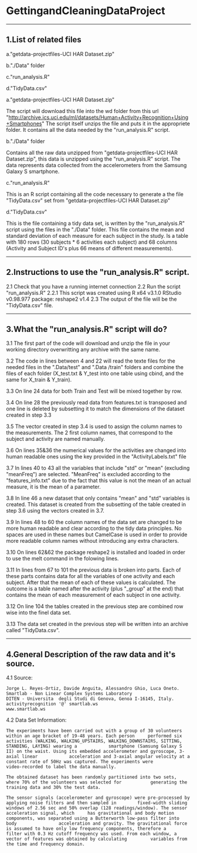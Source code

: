 GettingandCleaningDataProject
=============================

-----------------------------
1.List of related files
-----------------------------

  a."getdata-projectfiles-UCI HAR Dataset.zip"
  
  b."./Data" folder
  
  c."run_analysis.R"
  
  d."TidyData.csv"


a."getdata-projectfiles-UCI HAR Dataset.zip"

The script will download this file into the wd folder from this url "http://archive.ics.uci.edu/ml/datasets/Human+Activity+Recognition+Using+Smartphones" 
The script itself unzips the file and puts it in the appropriete folder.
It contains all the data needed by the "run_analysis.R" script. 
 
b."./Data" folder

Contains all the raw data unzipped from "getdata-projectfiles-UCI HAR Dataset.zip", this data is unzipped using the "run_analysis.R" script.
The data represents data collected from the accelerometers from the Samsung Galaxy S smartphone.

c."run_analysis.R"

This is an R script containing all the code necessary to generate a the file "TidyData.csv" set from "getdata-projectfiles-UCI HAR Dataset.zip"  

d."TidyData.csv"

This is the file containing a tidy data set, is written by the "run_analysis.R" script using the files in the "./Data" folder. This file contains the mean and standard deviation of each measure for each subject in the study. Is a table with 180 rows (30 subjects * 6 activities each subject) and 68 columns (Activity and Subject ID's plus 66 means of different measurements). 

----------------------------
2.Instructions to use the "run_analysis.R" script.
----------------------------


  2.1 Check that you have a running internet connection
  2.2 Run the script "run_analysis.R"
    2.2.1 This script was created using 
      R x64 v3.1.0
      RStudio v0.98.977
      package: reshape2 v1.4
  2.3 The output of the file will be the "TidyData.csv" file.
  
----------------------------
3.What the "run_analysis.R" script will do?
----------------------------

  3.1 The first part of the code will download and unzip the file in your working directory overwritting any archive with       the same name.

  3.2 The code in lines between 4 and 22 will read the texte files for the needed files in the ".Data/test" and ".Data          /train" folders and combine the files of each folder (X_test.txt & Y_test into one table using cbind, and the same        for X_train & Y_train).
  
  3.3 On line 24 data for both Train and Test will be mixed together by row.
  
  3.4 On line 28 the previously read data from features.txt is transposed and one line is deleted by subsetting it to           match the dimensions of the dataset created in step 3.3
  
  3.5 The vector created in step 3.4 is used to assign the column names to the measurements. The 2 first column names,          that correspond to the subject and activity are named manually.
  
  3.6 On lines 35&36 the numerical values for the activities are changed into human readable ones using the key provided        in the "ActivityLabels.txt" file 
  
  3.7 In lines 40 to 43 all the variables that include "std" or "mean" (excluding "meanFreq") are selected. "MeanFreq" is       excluded according to the "features_info.txt" due to the fact that this value is not the mean of an actual measure,       it is the mean of a parameter. 
  
  3.8 In line 46 a new dataset that only contains "mean" and "std" variables is created. This dataset is created from the       subsetting of the table created in step 3.6 using the vectors created in 3.7.
  
  3.9 In lines 48 to 60 the column names of the data set are changed to be more human readable and clear according to the       tidy data principles. No spaces are used in these names but CamelCase is used in order to provide more readable           column names without introducing any extra characters.
  
  3.10 On lines 62&62 the package reshape2 is installed and loaded in order to use the melt command in the folowing             lines.
  
  3.11 In lines from 67 to 101 the previous data is broken into parts. Each of these parts contains data for all the             variables of one activity and each subject. After that the mean of each of these values is calculated. The               outcome is a table named after the activity (plus "_group" at the end) that contains the mean of each                    measurement of each subject in one activity.
  
  3.12 On line 104 the tables created in the previous step are combined row wise into the finel data set.
  
  3.13 The data set created in the previous step will be written into an archive called "TidyData.csv".
  
----------------------------  
4.General Description of the raw data and it's source.
----------------------------

4.1 Source:

    Jorge L. Reyes-Ortiz, Davide Anguita, Alessandro Ghio, Luca Oneto. 
    Smartlab - Non Linear Complex Systems Laboratory 
    DITEN - Universita  degli Studi di Genova, Genoa I-16145, Italy. 
    activityrecognition '@' smartlab.ws 
    www.smartlab.ws 

4.2 Data Set Information:

    The experiments have been carried out with a group of 30 volunteers within an age bracket of 19-48 years. Each person     performed six activities (WALKING, WALKING_UPSTAIRS, WALKING_DOWNSTAIRS, SITTING, STANDING, LAYING) wearing a            smartphone (Samsung Galaxy S II) on the waist. Using its embedded accelerometer and gyroscope, 3-axial linear            acceleration and 3-axial angular velocity at a constant rate of 50Hz was captured. The experiments were                  video-recorded to label the data manually. 

    The obtained dataset has been randomly partitioned into two sets, where 70% of the volunteers was selected for           generating the training data and 30% the test data.

    The sensor signals (accelerometer and gyroscope) were pre-processed by applying noise filters and then sampled in        fixed-width sliding windows of 2.56 sec and 50% overlap (128 readings/window). The sensor acceleration signal, which     has gravitational and body motion components, was separated using a Butterworth low-pass filter into body                acceleration and gravity. The gravitational force is assumed to have only low frequency components, therefore a          filter with 0.3 Hz cutoff frequency was used. From each window, a vector of features was obtained by calculating         variables from the time and frequency domain.  

  
  
  
  
  
  
  
  
  
  
  
  
  
    
  








